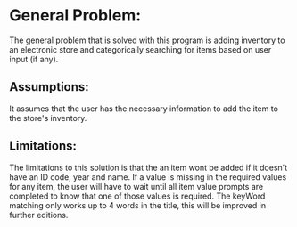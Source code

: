 # General Problem:
The general problem that is solved with this program is adding inventory to an electronic store and categorically searching for items based on user input (if any).

## Assumptions:
It assumes that the user has the necessary information to add the item to the store's inventory.

## Limitations:
The limitations to this solution is that the an item wont be added if it doesn't have an ID code, year and name. If a value is missing in the required values for any item, the user will have to wait until all item  value prompts are completed to know that one of those values is required.  The keyWord matching only works up to 4 words in the title, this will be improved in further editions.





